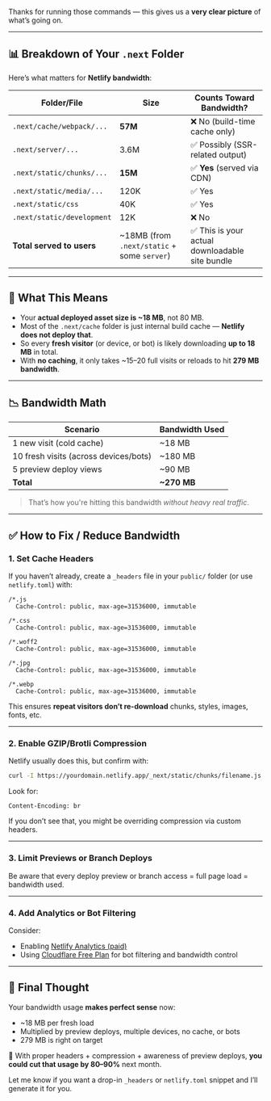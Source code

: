Thanks for running those commands — this gives us a **very clear picture** of what’s going on.

---

## 📊 Breakdown of Your `.next` Folder

Here’s what matters for **Netlify bandwidth**:

| Folder/File                | Size                                         | Counts Toward Bandwidth?                       |
| -------------------------- | -------------------------------------------- | ---------------------------------------------- |
| `.next/cache/webpack/...`  | **57M**                                      | ❌ No (build-time cache only)                   |
| `.next/server/...`         | 3.6M                                         | ✅ Possibly (SSR-related output)                |
| `.next/static/chunks/...`  | **15M**                                      | ✅ **Yes** (served via CDN)                     |
| `.next/static/media/...`   | 120K                                         | ✅ Yes                                          |
| `.next/static/css`         | 40K                                          | ✅ Yes                                          |
| `.next/static/development` | 12K                                          | ❌ No                                           |
| **Total served to users**  | \~18MB (from `.next/static` + some `server`) | ✅ This is your actual downloadable site bundle |

---

## 🧠 What This Means

* Your **actual deployed asset size is \~18 MB**, not 80 MB.
* Most of the `.next/cache` folder is just internal build cache — **Netlify does not deploy that**.
* So every **fresh visitor** (or device, or bot) is likely downloading **up to 18 MB** in total.
* With **no caching**, it only takes \~15–20 full visits or reloads to hit **279 MB bandwidth**.

---

## 📉 Bandwidth Math

| Scenario                              | Bandwidth Used |
| ------------------------------------- | -------------- |
| 1 new visit (cold cache)              | \~18 MB        |
| 10 fresh visits (across devices/bots) | \~180 MB       |
| 5 preview deploy views                | \~90 MB        |
| **Total**                             | **\~270 MB**   |

> That’s how you're hitting this bandwidth *without heavy real traffic*.

---

## ✅ How to Fix / Reduce Bandwidth

### 1. **Set Cache Headers**

If you haven’t already, create a `_headers` file in your `public/` folder (or use `netlify.toml`) with:

```text
/*.js
  Cache-Control: public, max-age=31536000, immutable

/*.css
  Cache-Control: public, max-age=31536000, immutable

/*.woff2
  Cache-Control: public, max-age=31536000, immutable

/*.jpg
  Cache-Control: public, max-age=31536000, immutable

/*.webp
  Cache-Control: public, max-age=31536000, immutable
```

This ensures **repeat visitors don’t re-download** chunks, styles, images, fonts, etc.

---

### 2. **Enable GZIP/Brotli Compression**

Netlify usually does this, but confirm with:

```bash
curl -I https://yourdomain.netlify.app/_next/static/chunks/filename.js
```

Look for:

```
Content-Encoding: br
```

If you don’t see that, you might be overriding compression via custom headers.

---

### 3. **Limit Previews or Branch Deploys**

Be aware that every deploy preview or branch access = full page load = bandwidth used.

---

### 4. **Add Analytics or Bot Filtering**

Consider:

* Enabling [Netlify Analytics (paid)](https://www.netlify.com/products/analytics/)
* Using [Cloudflare Free Plan](https://www.cloudflare.com/plans) for bot filtering and bandwidth control

---

## 🧠 Final Thought

Your bandwidth usage **makes perfect sense** now:

* \~18 MB per fresh load
* Multiplied by preview deploys, multiple devices, no cache, or bots
* 279 MB is right on target

🔧 With proper headers + compression + awareness of preview deploys, **you could cut that usage by 80–90%** next month.

Let me know if you want a drop-in `_headers` or `netlify.toml` snippet and I’ll generate it for you.
